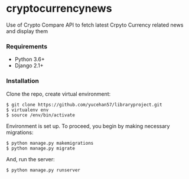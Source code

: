 # cryptocurrencynews

Use of Crypto Compare API to fetch latest Crpyto Currency related news and display them


### Requirements

* Python 3.6+
* Django 2.1+

### Installation

Clone the repo, create virtual environment:

    $ git clone https://github.com/yucehan57/libraryproject.git
    $ virtualenv env
    $ source /env/bin/activate

Environment is set up. To proceed, you begin by making necessary migrations:

    $ python manage.py makemigrations
    $ python manage.py migrate

And, run the server:

    $ python manage.py runserver
